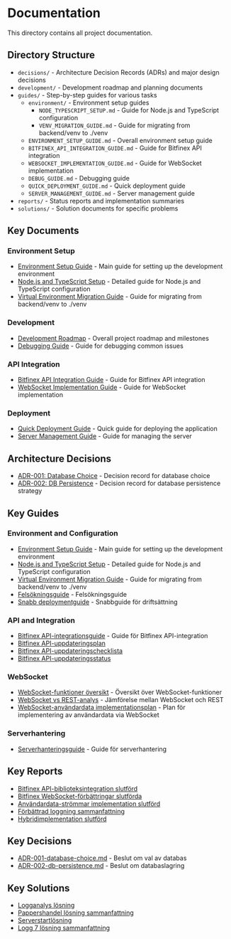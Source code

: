 # Documentation

This directory contains all project documentation.

## Directory Structure

- `decisions/` - Architecture Decision Records (ADRs) and major design decisions
- `development/` - Development roadmap and planning documents
- `guides/` - Step-by-step guides for various tasks
  - `environment/` - Environment setup guides
    - `NODE_TYPESCRIPT_SETUP.md` - Guide for Node.js and TypeScript configuration
    - `VENV_MIGRATION_GUIDE.md` - Guide for migrating from backend/venv to ./venv
  - `ENVIRONMENT_SETUP_GUIDE.md` - Overall environment setup guide
  - `BITFINEX_API_INTEGRATION_GUIDE.md` - Guide for Bitfinex API integration
  - `WEBSOCKET_IMPLEMENTATION_GUIDE.md` - Guide for WebSocket implementation
  - `DEBUG_GUIDE.md` - Debugging guide
  - `QUICK_DEPLOYMENT_GUIDE.md` - Quick deployment guide
  - `SERVER_MANAGEMENT_GUIDE.md` - Server management guide
- `reports/` - Status reports and implementation summaries
- `solutions/` - Solution documents for specific problems

## Key Documents

### Environment Setup

- [Environment Setup Guide](./guides/ENVIRONMENT_SETUP_GUIDE.md) - Main guide for setting up the development environment
- [Node.js and TypeScript Setup](./guides/environment/NODE_TYPESCRIPT_SETUP.md) - Detailed guide for Node.js and TypeScript configuration
- [Virtual Environment Migration Guide](./guides/environment/VENV_MIGRATION_GUIDE.md) - Guide for migrating from backend/venv to ./venv

### Development

- [Development Roadmap](./development/DEVELOPMENT_ROADMAP.md) - Overall project roadmap and milestones
- [Debugging Guide](./guides/DEBUG_GUIDE.md) - Guide for debugging common issues

### API Integration

- [Bitfinex API Integration Guide](./guides/BITFINEX_API_INTEGRATION_GUIDE.md) - Guide for Bitfinex API integration
- [WebSocket Implementation Guide](./guides/WEBSOCKET_IMPLEMENTATION_GUIDE.md) - Guide for WebSocket implementation

### Deployment

- [Quick Deployment Guide](./guides/QUICK_DEPLOYMENT_GUIDE.md) - Quick guide for deploying the application
- [Server Management Guide](./guides/SERVER_MANAGEMENT_GUIDE.md) - Guide for managing the server

## Architecture Decisions

- [ADR-001: Database Choice](./decisions/ADR-001-database-choice.md) - Decision record for database choice
- [ADR-002: DB Persistence](./decisions/ADR-002-db-persistence.md) - Decision record for database persistence strategy

## Key Guides

### Environment and Configuration
- [Environment Setup Guide](guides/ENVIRONMENT_SETUP_GUIDE.md) - Main guide for setting up the development environment
- [Node.js and TypeScript Setup](guides/environment/NODE_TYPESCRIPT_SETUP.md) - Detailed guide for Node.js and TypeScript configuration
- [Virtual Environment Migration Guide](guides/environment/VENV_MIGRATION_GUIDE.md) - Guide for migrating from backend/venv to ./venv
- [Felsökningsguide](guides/DEBUG_GUIDE.md) - Felsökningsguide
- [Snabb deploymentguide](guides/QUICK_DEPLOYMENT_GUIDE.md) - Snabbguide för driftsättning

### API and Integration
- [Bitfinex API-integrationsguide](guides/BITFINEX_API_INTEGRATION_GUIDE.md) - Guide för Bitfinex API-integration
- [Bitfinex API-uppdateringsplan](guides/BITFINEX_API_INTEGRATION_UPDATE.md)
- [Bitfinex API-uppdateringschecklista](guides/BITFINEX_API_UPDATE_CHECKLIST.md)
- [Bitfinex API-uppdateringsstatus](guides/BITFINEX_API_UPDATE_CI_STATUS.md)

### WebSocket
- [WebSocket-funktioner översikt](guides/WEBSOCKET_FUNKTIONER_OVERSIKT.md) - Översikt över WebSocket-funktioner
- [WebSocket vs REST-analys](guides/WEBSOCKET_VS_REST_ANALYSIS.md) - Jämförelse mellan WebSocket och REST
- [WebSocket-användardata implementationsplan](guides/WEBSOCKET_USER_DATA_IMPLEMENTATION_PLAN.md) - Plan för implementering av användardata via WebSocket

### Serverhantering
- [Serverhanteringsguide](guides/SERVER_MANAGEMENT_GUIDE.md) - Guide för serverhantering

## Key Reports

- [Bitfinex API-biblioteksintegration slutförd](reports/BITFINEX_API_LIBRARY_INTEGRATION_COMPLETE.md)
- [Bitfinex WebSocket-förbättringar slutförda](reports/BITFINEX_WEBSOCKET_ENHANCEMENT_COMPLETE.md)
- [Användardata-strömmar implementation slutförd](reports/USER_DATA_STREAMS_IMPLEMENTATION_COMPLETE.md)
- [Förbättrad loggning sammanfattning](reports/ENHANCED_LOGGING_SUMMARY.md)
- [Hybridimplementation slutförd](reports/HYBRID_IMPLEMENTATION_COMPLETE.md)

## Key Decisions

- [ADR-001-database-choice.md](decisions/ADR-001-database-choice.md) - Beslut om val av databas
- [ADR-002-db-persistence.md](decisions/ADR-002-db-persistence.md) - Beslut om databaslagring

## Key Solutions

- [Logganalys lösning](solutions/LOG_ANALYSIS_SOLUTION.md)
- [Pappershandel lösning sammanfattning](solutions/PAPER_TRADING_SOLUTION_SUMMARY.md)
- [Serverstartlösning](solutions/SERVER_START_SOLUTION.md)
- [Logg 7 lösning sammanfattning](solutions/LOG_7_SOLUTION_SUMMARY.md) 